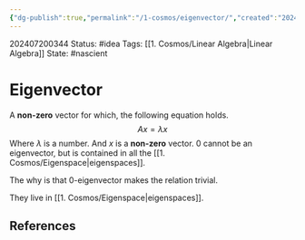 ```yaml
---
{"dg-publish":true,"permalink":"/1-cosmos/eigenvector/","created":"2024-08-31T23:47:14.995-04:00","updated":"2024-12-13T20:45:02.239-05:00"}
---
```


202407200344
Status: #idea
Tags: [[1. Cosmos/Linear Algebra\|Linear Algebra]]
State: #nascient
# Eigenvector
A **non-zero** vector for which, the following equation holds.
$$ Ax = \lambda x$$
Where $\lambda$ is a number. And $x$ is a **non-zero** vector. 
0 cannot be an eigenvector, but is contained in all the [[1. Cosmos/Eigenspace\|eigenspaces]].

The why is that 0-eigenvector makes the relation trivial.

They live in [[1. Cosmos/Eigenspace\|eigenspaces]].
## References




